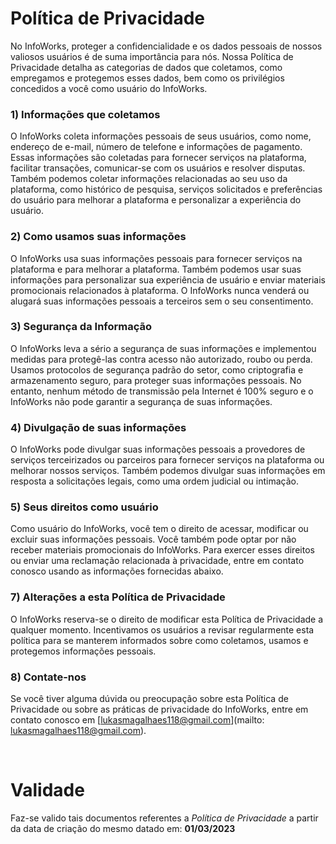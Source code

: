# <b>Política de Privacidade</b>

No InfoWorks, proteger a confidencialidade e os dados pessoais de nossos valiosos usuários é de suma importância para nós. Nossa Política de Privacidade detalha as categorias de dados que coletamos, como empregamos e protegemos esses dados, bem como os privilégios concedidos a você como usuário do InfoWorks.

### 1) Informações que coletamos

O InfoWorks coleta informações pessoais de seus usuários, como nome, endereço de e-mail, número de telefone e informações de pagamento. Essas informações são coletadas para fornecer serviços na plataforma, facilitar transações, comunicar-se com os usuários e resolver disputas. Também podemos coletar informações relacionadas ao seu uso da plataforma, como histórico de pesquisa, serviços solicitados e preferências do usuário para melhorar a plataforma e personalizar a experiência do usuário.

### 2) Como usamos suas informações

O InfoWorks usa suas informações pessoais para fornecer serviços na plataforma e para melhorar a plataforma. Também podemos usar suas informações para personalizar sua experiência de usuário e enviar materiais promocionais relacionados à plataforma. O InfoWorks nunca venderá ou alugará suas informações pessoais a terceiros sem o seu consentimento.

### 3) Segurança da Informação

O InfoWorks leva a sério a segurança de suas informações e implementou medidas para protegê-las contra acesso não autorizado, roubo ou perda. Usamos protocolos de segurança padrão do setor, como criptografia e armazenamento seguro, para proteger suas informações pessoais. No entanto, nenhum método de transmissão pela Internet é 100% seguro e o InfoWorks não pode garantir a segurança de suas informações.

### 4) Divulgação de suas informações

O InfoWorks pode divulgar suas informações pessoais a provedores de serviços terceirizados ou parceiros para fornecer serviços na plataforma ou melhorar nossos serviços. Também podemos divulgar suas informações em resposta a solicitações legais, como uma ordem judicial ou intimação.

### 5) Seus direitos como usuário

Como usuário do InfoWorks, você tem o direito de acessar, modificar ou excluir suas informações pessoais. Você também pode optar por não receber materiais promocionais do InfoWorks. Para exercer esses direitos ou enviar uma reclamação relacionada à privacidade, entre em contato conosco usando as informações fornecidas abaixo.

### 7) Alterações a esta Política de Privacidade

O InfoWorks reserva-se o direito de modificar esta Política de Privacidade a qualquer momento. Incentivamos os usuários a revisar regularmente esta política para se manterem informados sobre como coletamos, usamos e protegemos informações pessoais.

### 8) Contate-nos

Se você tiver alguma dúvida ou preocupação sobre esta Política de Privacidade ou sobre as práticas de privacidade do InfoWorks, entre em contato conosco em [lukasmagalhaes118@gmail.com](mailto: lukasmagalhaes118@gmail.com).

<br>

# <b>Validade</b>

Faz-se valido tais documentos referentes a *Política de Privacidade* a partir da data de criação do mesmo datado em: **01/03/2023**